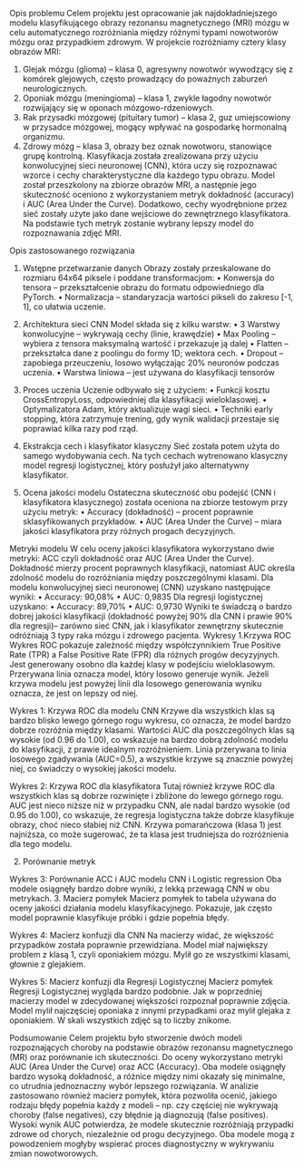 Opis problemu
Celem projektu jest opracowanie jak najdokładniejszego modelu klasyfikującego obrazy rezonansu magnetycznego (MRI) mózgu w celu automatycznego rozróżniania między różnymi typami nowotworów mózgu oraz przypadkiem zdrowym. 
W projekcie rozróżniamy cztery klasy obrazów MRI:
1.	Glejak mózgu (glioma) – klasa 0, agresywny nowotwór wywodzący się z komórek glejowych, często prowadzący do poważnych zaburzeń neurologicznych.
2.	Oponiak mózgu (meningioma) – klasa 1, zwykle łagodny nowotwór rozwijający się w oponach mózgowo-rdzeniowych.
3.	Rak przysadki mózgowej (pituitary tumor) – klasa 2, guz umiejscowiony w przysadce mózgowej, mogący wpływać na gospodarkę hormonalną organizmu.
4.	Zdrowy mózg – klasa 3, obrazy bez oznak nowotworu, stanowiące grupę kontrolną.
Klasyfikacja została zrealizowana przy użyciu konwolucyjnej sieci neuronowej (CNN), która uczy się rozpoznawać wzorce i cechy charakterystyczne dla każdego typu obrazu. Model został przeszkolony na zbiorze obrazów MRI, a następnie jego skuteczność oceniono z wykorzystaniem metryk dokładność (accuracy) i AUC (Area Under the Curve). Dodatkowo, cechy wyodrębnione przez sieć zostały użyte jako dane wejściowe do zewnętrznego klasyfikatora. Na podstawie tych metryk zostanie wybrany lepszy model do rozpoznawania zdjęć MRI.

Opis zastosowanego rozwiązania
1. Wstępne przetwarzanie danych
Obrazy zostały przeskalowane do rozmiaru 64x64 piksele i poddane transformacjom:
•	Konwersja do tensora – przekształcenie obrazu do formatu odpowiedniego dla PyTorch.
•	Normalizacja – standaryzacja wartości pikseli do zakresu [-1, 1], co ułatwia uczenie.

 
2. Architektura sieci CNN
Model składa się z kilku warstw:
•	3 Warstwy konwolucyjne – wykrywają cechy (linie, krawędzie)
•	Max Pooling – wybiera z tensora maksymalną wartość i przekazuje ją dalej
•	Flatten – przekształca dane z poolingu do formy 1D; wektora cech.
•	Dropout – zapobiega przeuczeniu, losowo wyłączając 20% neuronów podczas uczenia.
•	Warstwa liniowa – jest używana do klasyfikacji tensorów
  
3. Proces uczenia
Uczenie odbywało się z użyciem:
•	Funkcji kosztu CrossEntropyLoss, odpowiedniej dla klasyfikacji wieloklasowej.
•	Optymalizatora Adam, który aktualizuje wagi sieci.
•	Techniki early stopping, która zatrzymuje trening, gdy wynik walidacji przestaje się poprawiać kilka razy pod rząd.
 
 
4. Ekstrakcja cech i klasyfikator klasyczny
Sieć została potem użyta do samego wydobywania cech. Na tych cechach wytrenowano klasyczny model regresji logistycznej, który posłużył jako alternatywny klasyfikator. 
 
5. Ocena jakości modelu
Ostateczna skuteczność obu podejść (CNN i klasyfikatora klasycznego) została oceniona na zbiorze testowym przy użyciu metryk:
•	Accuracy (dokładność) – procent poprawnie sklasyfikowanych przykładów.
•	AUC (Area Under the Curve) – miara jakości klasyfikatora przy różnych progach decyzyjnych.
  

Metryki modelu
W celu oceny jakości klasyfikatora wykorzystano dwie metryki: ACC czyli dokładność oraz AUC (Area Under the Curve). Dokładność mierzy procent poprawnych klasyfikacji, natomiast AUC określa zdolność modelu do rozróżniania między poszczególnymi klasami.
Dla modelu konwolucyjnej sieci neuronowej (CNN) uzyskano następujące wyniki:
•	Accuracy: 90,08%
•	AUC: 0,9835
Dla regresji logistycznej uzyskano:
•	Accuracy: 89,70%
•	AUC: 0,9730
Wyniki te świadczą o bardzo dobrej jakości klasyfikacji (dokładność powyżej 90% dla CNN i prawie 90% dla regresji)– zarówno sieć CNN, jak i klasyfikator zewnętrzny skutecznie odróżniają 3 typy raka mózgu i zdrowego pacjenta.
Wykresy
1.Krzywa ROC
Wykres ROC pokazuje zależność między współczynnikiem True Positive Rate (TPR) a False Positive Rate (FPR) dla różnych progów decyzyjnych. Jest generowany osobno dla każdej klasy w podejściu wieloklasowym. Przerywana linia oznacza model, który losowo generuje wynik. Jeżeli krzywa modelu jest powyżej linii dla losowego generowania wyniku oznacza, że jest on lepszy od niej.
  
Wykres 1: Krzywa ROC dla modelu CNN
Krzywe dla wszystkich klas są bardzo blisko lewego górnego rogu wykresu, co oznacza, że model bardzo dobrze rozróżnia między klasami. Wartości AUC dla poszczególnych klas są wysokie (od 0.96 do 1.00), co wskazuje na bardzo dobrą zdolność modelu do klasyfikacji, z prawie idealnym rozróżnieniem. Linia przerywana to linia losowego zgadywania (AUC=0.5), a wszystkie krzywe są znacznie powyżej niej, co świadczy o wysokiej jakości modelu.


 
Wykres 2: Krzywa ROC dla klasyfikatora
Tutaj również krzywe ROC dla wszystkich klas są dobrze rozwinięte i zbliżone do lewego górnego rogu. AUC jest nieco niższe niż w przypadku CNN, ale nadal bardzo wysokie (od 0.95 do 1.00), co wskazuje, że regresja logistyczna także dobrze klasyfikuje obrazy, choć nieco słabiej niż CNN. Krzywa pomarańczowa (klasa 1) jest najniższa, co może sugerować, że ta klasa jest trudniejsza do rozróżnienia dla tego modelu. 

2. Porównanie metryk
 
Wykres 3: Porównanie ACC i AUC modelu CNN i Logistic regression
Oba modele osiągnęły bardzo dobre wyniki, z lekką przewagą CNN w obu metrykach.
3. Macierz pomyłek
Macierz pomyłek to tabela używana do oceny jakości działania modelu klasyfikacyjnego. Pokazuje, jak często model poprawnie klasyfikuje próbki i gdzie popełnia błędy.
 
Wykres 4: Macierz konfuzji dla CNN
Na macierzy widać, że większość przypadków została poprawnie przewidziana. Model miał największy problem z klasą 1, czyli oponiakiem mózgu. Mylił go ze wszystkimi klasami, głownie z glejakiem.
 
Wykres 5: Macierz konfuzji dla Regresji Logistycznej
Macierz pomyłek Regresji Logistycznej wygląda bardzo podobnie. Jak w poprzedniej macierzy model w zdecydowanej większości rozpoznał poprawnie zdjęcia. Model mylił najczęściej oponiaka z innymi przypadkami oraz mylił glejaka z oponiakiem. W skali wszystkich zdjęć są to liczby znikome.

Podsumowanie
Celem projektu było stworzenie dwóch modeli rozpoznających choroby na podstawie obrazów rezonansu magnetycznego (MR) oraz porównanie ich skuteczności. Do oceny wykorzystano metryki AUC (Area Under the Curve) oraz ACC (Accuracy). Oba modele osiągnęły bardzo wysoką dokładność, a różnice między nimi okazały się minimalne, co utrudnia jednoznaczny wybór lepszego rozwiązania.
W analizie zastosowano również macierz pomyłek, która pozwoliła ocenić, jakiego rodzaju błędy popełnia każdy z modeli – np. czy częściej nie wykrywają choroby (false negatives), czy błędnie ją diagnozują (false positives). 
Wysoki wynik AUC potwierdza, że modele skutecznie rozróżniają przypadki zdrowe od chorych, niezależnie od progu decyzyjnego. Oba modele mogą z powodzeniem mogłyby wspierać proces diagnostyczny w wykrywaniu zmian nowotworowych.
